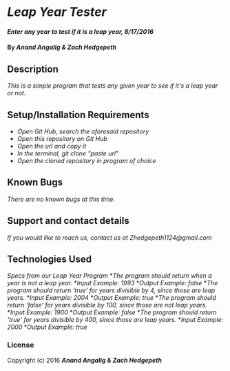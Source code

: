 # _Leap Year Tester_

#### _Enter any year to test if it is a leap year, 8/17/2016_

#### By _**Anand Angalig & Zach Hedgepeth**_

## Description

_This is a simple program that tests any given year to see if it's a leap year or not._

## Setup/Installation Requirements

* _Open Git Hub, search the aforesaid repository_
* _Open this repository on Git Hub_
* _Open the url and copy it_
* _In the terminal, git clone "paste url"_
* _Open the cloned repository in program of choice_


## Known Bugs

_There are no known bugs at this time._

## Support and contact details

_If you would like to reach us, contact us at Zhedgepeth1124@gmail.com_

## Technologies Used

_Specs from our Leap Year Program_
*_The program should return when a year is not a leap year._
  *_Input Example: 1993_
  *_Output Example: false_
*_The program should return 'true' for years divisible by 4, since those are leap years._
  *_Input Example: 2004_
  *_Output Example: true_
*_The program should return 'false' for years divisible by 100, since those are not leap years._
  *_Input Example: 1900_
  *_Output Example: false_
*_The program should return 'true' for years divisible by 400, since those are leap years._
  *_Input Example: 2000_
  *_Output Example: true_

### License

Copyright (c) 2016 **_Anand Angalig & Zach Hedgepeth_**
